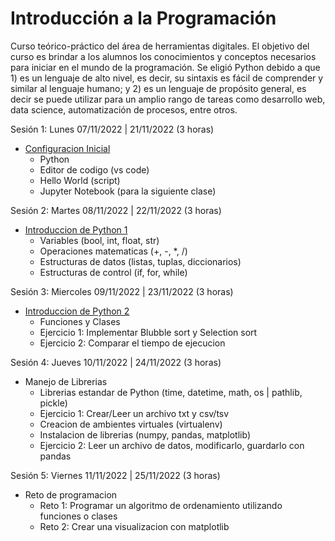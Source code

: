 # Introducción a la Programación

Curso teórico-práctico del área de herramientas digitales. El objetivo del curso es brindar a los alumnos los conocimientos y conceptos necesarios para iniciar en el mundo de la programación. Se eligió Python debido a que 1) es un lenguaje de alto nivel, es decir, su sintaxis es fácil de comprender y similar al lenguaje humano; y 2) es un lenguaje de propósito general, es decir se puede utilizar para un amplio rango de tareas como desarrollo web, data science, automatización de procesos, entre otros.

Sesión 1: Lunes     07/11/2022 | 21/11/2022 (3 horas)
- [Configuracion Inicial](session_1.md)
    - Python
    - Editor de codigo (vs code)
    - Hello World (script)
    - Jupyter Notebook (para la siguiente clase)

Sesión 2: Martes    08/11/2022 | 22/11/2022 (3 horas)
- [Introduccion de Python 1](session_2.md)
    - Variables (bool, int, float, str)
    - Operaciones matematicas (+, -, *, /)
    - Estructuras de datos (listas, tuplas, diccionarios)
    - Estructuras de control (if, for, while)

Sesión 3: Miercoles 09/11/2022 | 23/11/2022 (3 horas)
- [Introduccion de Python 2](session_3.md)
    - Funciones y Clases
    - Ejercicio 1: Implementar Blubble sort y Selection sort
    - Ejercicio 2: Comparar el tiempo de ejecucion
    
Sesión 4: Jueves    10/11/2022 | 24/11/2022 (3 horas)
- Manejo de Librerias
    - Librerias estandar de Python (time, datetime, math, os | pathlib, pickle)
    - Ejercicio 1: Crear/Leer un archivo txt y csv/tsv
    - Creacion de ambientes virtuales (virtualenv)
    - Instalacion de librerias (numpy, pandas, matplotlib)
    - Ejercicio 2: Leer un archivo de datos, modificarlo, guardarlo con pandas

Sesión 5: Viernes   11/11/2022 | 25/11/2022 (3 horas)
- Reto de programacion
    - Reto 1: Programar un algoritmo de ordenamiento utilizando funciones o clases
    - Reto 2: Crear una visualizacion con matplotlib 
